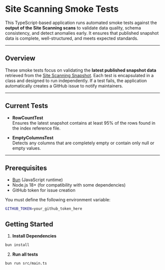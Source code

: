 # Site Scanning Smoke Tests

This TypeScript-based application runs automated smoke tests against the **output of the Site Scanning scans** to validate data quality, schema consistency, and detect anomalies early. It ensures that published snapshot data is complete, well-structured, and meets expected standards.

---

## Overview

These smoke tests focus on validating the **latest published snapshot data** retrieved from the [Site Scanning Snapshot](https://digital.gov/guides/site-scanning/data#content-start). Each test is encapsulated in a class and designed to run independently. If a test fails, the application automatically creates a GitHub issue to notify maintainers.

---

## Current Tests

- **RowCountTest**  
  Ensures the latest snapshot contains at least 95% of the rows found in the index reference file.

- **EmptyColumnsTest**  
  Detects any columns that are completely empty or contain only null or empty values.

---

## Prerequisites

- [Bun](https://bun.sh/) (JavaScript runtime)
- Node.js 18+ (for compatibility with some dependencies)
- GitHub token for issue creation

You must define the following environment variable:

```bash
GITHUB_TOKEN=your_github_token_here
```

## Getting Started

1. **Install Dependencies**
```bash
bun install
```
2. **Run all tests**
```bash 
bun run src/main.ts
```
